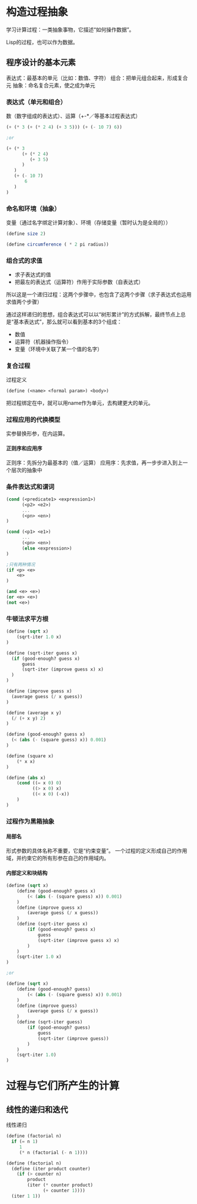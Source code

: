 # 构造过程抽象

学习计算过程：一类抽象事物，它描述“如何操作数据”。

Lisp的过程，也可以作为数据。


## 程序设计的基本元素

表达式：最基本的单元（比如：数值、字符）
组合：把单元组合起来，形成复合元
抽象：命名复合元素，使之成为单元

### 表达式（单元和组合）

数（数字组成的表达式）、运算（+-\*／等基本过程表达式）
```scheme
(+ (* 3 (+ (* 2 4) (+ 3 5))) (+ (- 10 7) 6))

;or

(+ (* 3
      (+ (* 2 4)
         (+ 3 5)
      )
   )
   (+ (- 10 7)
       6
   )
)
```

### 命名和环境（抽象）

变量（通过名字绑定计算对象）、环境（存储变量（暂时认为是全局的））

```scheme
(define size 2)

(define circumference ( * 2 pi radius))
```

### 组合式的求值

- 求子表达式的值
- 把最左的表达式（运算符）作用于实际参数（自表达式）

所以这是一个递归过程：这两个步骤中，也包含了这两个步骤（求子表达式也运用求值两个步骤）

通过这样递归的思想，组合表达式可以以“树形累计”的方式拆解，最终节点上总是“基本表达式”，那么就可以看到基本的3个组成：
- 数值
- 运算符（机器操作指令）
- 变量（环境中关联了某一个值的名字）

### 复合过程

过程定义
```scheme
(define (<name> <formal param>) <body>)
```
把过程绑定在<name>中，就可以用name作为单元，去构建更大的单元。

### 过程应用的代换模型

实参替换形参，在<body>内运算。

#### 正则序和应用序
正则序：先拆分为最基本的（值／运算）
应用序：先求值，再一步步进入到上一个层次的抽象中

### 条件表达式和谓词

```scheme
(cond (<predicate1> <expression1>)
      (<p2> <e2>)
      ...
      (<pn> <en>)
)

(cond (<p1> <e1>)
      ...
      (<pn> <en>)
      (else <expression>)
)

;只有两种情况
(if <p> <e>
    <e>
)
```

```scheme
(and <e> <e>)
(or <e> <e>)
(not <e>)
```

### 牛顿法求平方根

```scheme
(define (sqrt x)
    (sqrt-iter 1.0 x)
)

(define (sqrt-iter guess x)
  (if (good-enough? guess x)
      guess
      (sqrt-iter (improve guess x) x)
  )
)

(define (improve guess x)
  (average guess (/ x guess))
)

(define (average x y)
  (/ (+ x y) 2)
)

(define (good-enough? guess x)
  (< (abs (- (square guess) x)) 0.001)
)

(define (square x)
    (* x x)
)

(define (abs x)
    (cond ((= x 0) 0)
          ((> x 0) x)
          ((< x 0) (-x))
    )
)
```

### 过程作为黑箱抽象
#### 局部名
形式参数的具体名称不重要，它是“约束变量”。
一个过程的定义形成自己的作用域，并约束它的所有形参在自己的作用域内。
#### 内部定义和块结构

```scheme
(define (sqrt x)
    (define (good-enough? guess x)
        (< (abs (- (square guess) x)) 0.001)
    )
    (define (improve guess x)
        (average guess (/ x guess))
    )
    (define (sqrt-iter guess x)
        (if (good-enough? guess x)
            guess
            (sqrt-iter (improve guess x) x)
        )
    )
    (sqrt-iter 1.0 x)
)

;or

(define (sqrt x)
    (define (good-enough? guess)
        (< (abs (- (square guess) x)) 0.001)
    )
    (define (improve guess)
        (average guess (/ x guess))
    )
    (define (sqrt-iter guess)
        (if (good-enough? guess)
            guess
            (sqrt-iter (improve guess))
        )
    )
    (sqrt-iter 1.0)
)
```

# 过程与它们所产生的计算

## 线性的递归和迭代

线性递归
```scheme
(define (factorial n)
  if (= n 1)
     1
     (* n (factorial (- n 1))))
```

```scheme
(define (factorial n)
  (define (iter product counter)
    (if (> counter n)
        product
        (iter (* counter product)
              (+ counter 1))))
  (iter 1 1))
```
              

